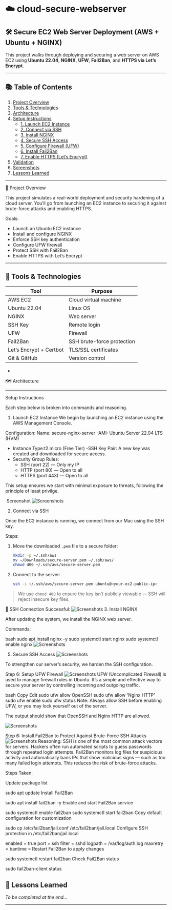 # ☁️ cloud-secure-webserver

## 🛠️ Secure EC2 Web Server Deployment (AWS + Ubuntu + NGINX)

This project walks through deploying and securing a web server on AWS EC2 using **Ubuntu 22.04**, **NGINX**, **UFW**, **Fail2Ban**, and **HTTPS via Let’s Encrypt**.

---

## 📚 Table of Contents

1. [Project Overview](#project-overview)  
2. [Tools & Technologies](#tools--technologies)  
3. [Architecture](#architecture)  
4. [Setup Instructions](#setup-instructions)  
   - [1. Launch EC2 Instance](#1-launch-ec2-instance)  
   - [2. Connect via SSH](#2-connect-via-ssh)  
   - [3. Install NGINX](#3-install-nginx)  
   - [4. Secure SSH Access](#4-secure-ssh-access)  
   - [5. Configure Firewall (UFW)](#5-configure-firewall-ufw)  
   - [6. Install Fail2Ban](#6-install-fail2ban)  
   - [7. Enable HTTPS (Let’s Encrypt)](#7-enable-https-lets-encrypt)  
5. [Validation](#validation)  
6. [Screenshots](#screenshots)  
7. [Lessons Learned](#lessons-learned)  

---





 🧠 Project Overview

This project simulates a real-world deployment and security hardening of a cloud server. You’ll go from launching an EC2 instance to securing it against brute-force attacks and enabling HTTPS.

Goals:
- Launch an Ubuntu EC2 instance
- Install and configure NGINX
- Enforce SSH key authentication
- Configure UFW firewall
- Protect SSH with Fail2Ban
- Enable HTTPS with Let’s Encrypt

---

## 🧰 Tools & Technologies

| Tool | Purpose |
|------|---------|
| AWS EC2 | Cloud virtual machine |
| Ubuntu 22.04 | Linux OS |
| NGINX | Web server |
| SSH Key | Remote login |
| UFW | Firewall |
| Fail2Ban | SSH brute-force protection |
| Let’s Encrypt + Certbot | TLS/SSL certificates |
| Git & GitHub | Version control |

-

 🗺️ Architecture


---

 Setup Instructions

Each step below is broken into commands and reasoning.

1. Launch EC2 Instance
We begin by launching an EC2 instance using the AWS Management Console.

Configuration:
Name: secure-nginx-server
-AMI: Ubuntu Server 22.04 LTS (HVM)
- Instance Type:t2.micro (Free Tier)
-SSH Key Pair: A new key was created and downloaded for secure access.
- Security Group Rules:
  - SSH (port 22) — Only my IP
  - HTTP (port 80) — Open to all
  - HTTPS (port 443) — Open to all

This setup ensures we start with minimal exposure to threats, following the principle of least privilge.


️ Screenshot
![Screenshots](screenshots/Image1.png)


2. Connect via SSH

Once the EC2 instance is running, we connect from our Mac using the SSH key.

 Steps:

1. Move the downloaded `.pem` file to a secure folder:
    ```bash
    mkdir -p ~/.ssh/aws
    mv ~/Downloads/secure-server.pem ~/.ssh/aws/
    chmod 400 ~/.ssh/aws/secure-server.pem
    ```

2. Connect to the server:
    ```bash
    ssh -i ~/.ssh/aws/secure-server.pem ubuntu@<your-ec2-public-ip>
    ```

> We use `chmod 400` to ensure the key isn’t publicly viewable — SSH will reject insecure key files.

 📸 SSH Connection Successful:
![Screenshots](screenshots/Image2.png)
3. Install NGINX

After updating the system, we install the NGINX web server.

Commands:

bash
sudo apt install nginx -y
sudo systemctl start nginx
sudo systemctl enable nginx
![Screenshots](screenshots/Image3.png)

5. Secure SSH Access
![Screenshots](screenshots/Image4.png)

To strengthen our server’s security, we harden the SSH configuration.

Step 6: Setup UFW Firewall
![Screenshots](Screenshots/Images5.png)
UFW (Uncomplicated Firewall) is used to manage firewall rules in Ubuntu. It’s a simple and effective way to secure your server by controlling incoming and outgoing traffic.
  
bash
Copy
Edit
sudo ufw allow OpenSSH
sudo ufw allow 'Nginx HTTP'
sudo ufw enable
sudo ufw status
Note: Always allow SSH before enabling UFW, or you may lock yourself out of the server.

The output should show that OpenSSH and Nginx HTTP are allowed.

![Screenshots](Screenshots/Image5.png)

Step 6: Install Fail2Ban to Protect Against Brute-Force SSH Attacks
![Screenshots](screenshots/Image6.png)
Reasoning:
SSH is one of the most common attack vectors for servers. Hackers often run automated scripts to guess passwords through repeated login attempts. Fail2Ban monitors log files for suspicious activity and automatically bans IPs that show malicious signs — such as too many failed login attempts. This reduces the risk of brute-force attacks.

Steps Taken:

Update package list

sudo apt update
Install Fail2Ban


sudo apt install fail2ban -y
Enable and start Fail2Ban service


sudo systemctl enable fail2ban
sudo systemctl start fail2ban
Copy default configuration for customization

sudo cp /etc/fail2ban/jail.conf /etc/fail2ban/jail.local
Configure SSH protection in /etc/fail2ban/jail.local

enabled = true
port = ssh
filter = sshd
logpath = /var/log/auth.log
maxretry = 
bantime = 
Restart Fail2Ban to apply changes

sudo systemctl restart fail2ban
Check Fail2Ban status


sudo fail2ban-client status

## 📘 Lessons Learned

_To be completed at the end..._

---


